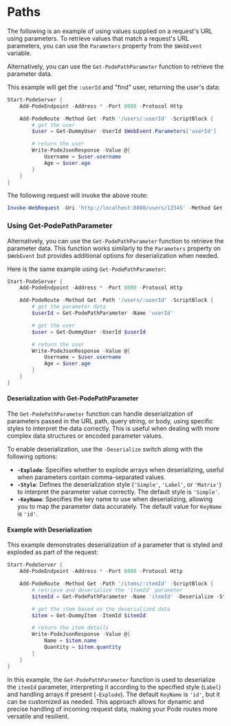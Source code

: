 
# Paths

The following is an example of using values supplied on a request's URL using parameters. To retrieve values that match a request's URL parameters, you can use the `Parameters` property from the `$WebEvent` variable.

Alternatively, you can use the `Get-PodePathParameter` function to retrieve the parameter data.

This example will get the `:userId` and "find" user, returning the user's data:

```powershell
Start-PodeServer {
    Add-PodeEndpoint -Address * -Port 8080 -Protocol Http

    Add-PodeRoute -Method Get -Path '/users/:userId' -ScriptBlock {
        # get the user
        $user = Get-DummyUser -UserId $WebEvent.Parameters['userId']

        # return the user
        Write-PodeJsonResponse -Value @{
            Username = $user.username
            Age = $user.age
        }
    }
}
```

The following request will invoke the above route:

```powershell
Invoke-WebRequest -Uri 'http://localhost:8080/users/12345' -Method Get
```

### Using Get-PodePathParameter

Alternatively, you can use the `Get-PodePathParameter` function to retrieve the parameter data. This function works similarly to the `Parameters` property on `$WebEvent` but provides additional options for deserialization when needed.

Here is the same example using `Get-PodePathParameter`:

```powershell
Start-PodeServer {
    Add-PodeEndpoint -Address * -Port 8080 -Protocol Http

    Add-PodeRoute -Method Get -Path '/users/:userId' -ScriptBlock {
        # get the parameter data
        $userId = Get-PodePathParameter -Name 'userId'

        # get the user
        $user = Get-DummyUser -UserId $userId

        # return the user
        Write-PodeJsonResponse -Value @{
            Username = $user.username
            Age = $user.age
        }
    }
}
```

#### Deserialization with Get-PodePathParameter

The `Get-PodePathParameter` function can handle deserialization of parameters passed in the URL path, query string, or body, using specific styles to interpret the data correctly. This is useful when dealing with more complex data structures or encoded parameter values.

To enable deserialization, use the `-Deserialize` switch along with the following options:

- **`-Explode`**: Specifies whether to explode arrays when deserializing, useful when parameters contain comma-separated values.
- **`-Style`**: Defines the deserialization style (`'Simple'`, `'Label'`, or `'Matrix'`) to interpret the parameter value correctly. The default style is `'Simple'`.
- **`-KeyName`**: Specifies the key name to use when deserializing, allowing you to map the parameter data accurately. The default value for `KeyName` is `'id'`.

#### Example with Deserialization

This example demonstrates deserialization of a parameter that is styled and exploded as part of the request:

```powershell
Start-PodeServer {
    Add-PodeEndpoint -Address * -Port 8080 -Protocol Http

    Add-PodeRoute -Method Get -Path '/items/:itemId' -ScriptBlock {
        # retrieve and deserialize the 'itemId' parameter
        $itemId = Get-PodePathParameter -Name 'itemId' -Deserialize -Style 'Label' -Explode

        # get the item based on the deserialized data
        $item = Get-DummyItem -ItemId $itemId

        # return the item details
        Write-PodeJsonResponse -Value @{
            Name = $item.name
            Quantity = $item.quantity
        }
    }
}
```

In this example, the `Get-PodePathParameter` function is used to deserialize the `itemId` parameter, interpreting it according to the specified style (`Label`) and handling arrays if present (`-Explode`). The default `KeyName` is `'id'`, but it can be customized as needed. This approach allows for dynamic and precise handling of incoming request data, making your Pode routes more versatile and resilient.